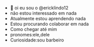 - 👋 oi eu sou o @ericklindo12
- não estou interessado em nada
- Atualmente estou aprendendo nada
- Estou procurando colaborar em nada
- Como chegar até mim 
- pronomes:ele,dele
- Curiosidade:sou barbeiro

<!---
ericklindo12/ericklindo12 is a ✨ special ✨ repository because its `README.md` (this file) appears on your GitHub profile.
You can click the Preview link to take a look at your changes.
--->
